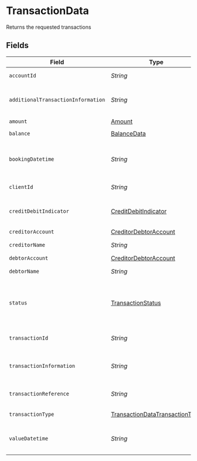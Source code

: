 # TransactionData

Returns the requested transactions


## Fields

| Field                                                                                   | Type                                                                                    | Required                                                                                | Description                                                                             |
| --------------------------------------------------------------------------------------- | --------------------------------------------------------------------------------------- | --------------------------------------------------------------------------------------- | --------------------------------------------------------------------------------------- |
| `accountId`                                                                             | *String*                                                                                | :heavy_check_mark:                                                                      | The UUID of the account.                                                                |
| `additionalTransactionInformation`                                                      | *String*                                                                                | :heavy_check_mark:                                                                      | Additional information for the transaction.                                             |
| `amount`                                                                                | [Amount](../../models/shared/Amount.md)                                                 | :heavy_check_mark:                                                                      | N/A                                                                                     |
| `balance`                                                                               | [BalanceData](../../models/shared/BalanceData.md)                                       | :heavy_check_mark:                                                                      | N/A                                                                                     |
| `bookingDatetime`                                                                       | *String*                                                                                | :heavy_check_mark:                                                                      | Date and time (UTC) when the transaction was booked                                     |
| `clientId`                                                                              | *String*                                                                                | :heavy_check_mark:                                                                      | Identifier of the client.                                                               |
| `creditDebitIndicator`                                                                  | [CreditDebitIndicator](../../models/shared/CreditDebitIndicator.md)                     | :heavy_check_mark:                                                                      | Whether the balance is credit or debit                                                  |
| `creditorAccount`                                                                       | [CreditorDebtorAccount](../../models/shared/CreditorDebtorAccount.md)                   | :heavy_minus_sign:                                                                      | N/A                                                                                     |
| `creditorName`                                                                          | *String*                                                                                | :heavy_minus_sign:                                                                      | Name of the creditor                                                                    |
| `debtorAccount`                                                                         | [CreditorDebtorAccount](../../models/shared/CreditorDebtorAccount.md)                   | :heavy_minus_sign:                                                                      | N/A                                                                                     |
| `debtorName`                                                                            | *String*                                                                                | :heavy_minus_sign:                                                                      | Name of the debtor                                                                      |
| `status`                                                                                | [TransactionStatus](../../models/shared/TransactionStatus.md)                           | :heavy_check_mark:                                                                      | This is an enumeration of the types of status for a transaction.                        |
| `transactionId`                                                                         | *String*                                                                                | :heavy_check_mark:                                                                      | The UUID of the transaction.                                                            |
| `transactionInformation`                                                                | *String*                                                                                | :heavy_check_mark:                                                                      | Basic information for the transaction                                                   |
| `transactionReference`                                                                  | *String*                                                                                | :heavy_check_mark:                                                                      | Reference for the transaction                                                           |
| `transactionType`                                                                       | [TransactionDataTransactionType](../../models/shared/TransactionDataTransactionType.md) | :heavy_check_mark:                                                                      | Type of the transaction                                                                 |
| `valueDatetime`                                                                         | *String*                                                                                | :heavy_check_mark:                                                                      | Value date and time (UTC) of the transaction                                            |